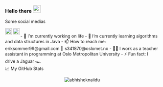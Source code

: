 ### Hello there <img src="https://media.giphy.com/media/hvRJCLFzcasrR4ia7z/giphy.gif" width="25px">

Some social medias

<a href="https://www.instagram.com/erik_sommer/">
  <img align="left" alt="Erik Sommer´s Instagram" width="22px" src="https://cdn.jsdelivr.net/npm/simple-icons@v3/icons/instagram.svg" />
</a>

<a href="https://www.linkedin.com/in/erik-storås-sommer-24b89a1a2/">
  <img align="left" alt="Erik Sommer´s LinkdeIN" width="22px" src="https://cdn.jsdelivr.net/npm/simple-icons@v3/icons/linkedin.svg" />
</a>
<br />
- 🔭 I’m currently working on life  
- 🌱 I’m currently learning algorithms and data structures in Java
- 📫 How to reach me: eriksommer99@gmail.com || s341870@oslomet.no
- 👨‍💻 I work as a teacher assistant in programming at Oslo Metropolitan University
- ⚡ Fun fact: I drive a Jaguar 🏎


<summary>📈 My GitHub Stats</summary>

<p align="center"> <img src="https://github-readme-stats.vercel.app/api?username=ErikSommer99&show_icons=true&theme=gotham" alt="abhisheknaiidu" />
